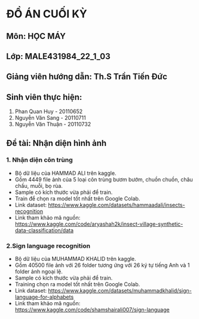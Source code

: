 # ĐỒ ÁN CUỐI KỲ
## Môn: HỌC MÁY
## Lớp: MALE431984_22_1_03
## Giảng viên hướng dẫn: Th.S Trần Tiến Đức

## Sinh viên thực hiện: 
1. Phan Quan Huy - 20110652
2. Nguyễn Văn Sang - 20110711
3. Nguyễn Văn Thuận - 20110732

## Đề tài: Nhận diện hình ảnh
### 1. Nhận diện côn trùng
-	Bộ dữ liệu của HAMMAD ALI trên kaggle.
-	Gồm 4449 file ảnh của 5 loại côn trùng bươm bướm, chuồn chuồn, châu chấu, muỗi, bọ rùa.
-	Sample có kích thước vừa phải để train.
-	Train để chọn ra model tốt nhất trên Google Colab.
-	Link dataset: https://www.kaggle.com/datasets/hammaadali/insects-recognition
-	Link tham khảo mã nguồn: https://www.kaggle.com/code/aryashah2k/insect-village-synthetic-data-classification/data
### 2.Sign language recognition
-	Bộ dữ liệu của MUHAMMAD KHALID trên kaggle.
-	Gồm 40500 file ảnh với 26 folder tương ứng với 26 ký tự tiếng Anh và 1 folder ảnh ngoại lệ.
-	Sample có kích thước vừa phải để train.
-	Training chọn ra model tốt nhất trên Google Colab.
-	Link dataset: https://www.kaggle.com/datasets/muhammadkhalid/sign-language-for-alphabets
-	Link tham khảo mã nguồn: https://www.kaggle.com/code/shamshairali007/sign-language

